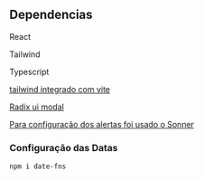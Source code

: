 ## Dependencias
<p>React</p> 
<p>Tailwind</p>
<p>Typescript</p>

[tailwind integrado com vite](https://tailwindcss.com/docs/guides/vite)

[Radix ui modal](https://www.radix-ui.com/primitives/docs/components/dialog)

[Para configuração dos alertas foi usado o Sonner](https://sonner.emilkowal.ski/)

### Configuração das Datas

```
npm i date-fns
```